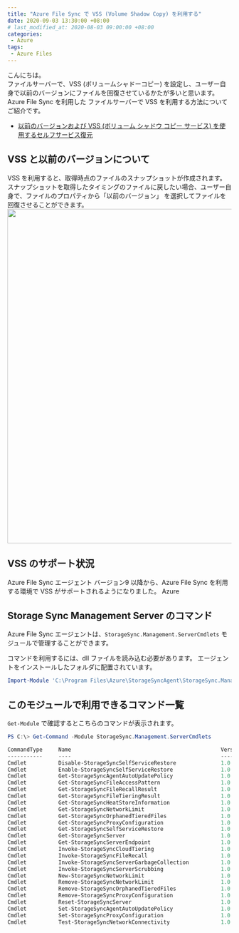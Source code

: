 ```yaml
---
title: "Azure File Sync で VSS (Volume Shadow Copy) を利用する"
date: 2020-09-03 13:30:00 +08:00
# last_modified_at: 2020-08-03 09:00:00 +08:00
categories: 
 - Azure
tags: 
 - Azure Files
---
```


こんにちは。  
ファイルサーバーで、VSS (ボリュームシャドーコピー) を設定し、ユーザー自身で以前のバージョンにファイルを回復させているかたが多いと思います。
Azure File Sync を利用した ファイルサーバーで VSS を利用する方法についてご紹介です。

+ [以前のバージョンおよび VSS (ボリューム シャドウ コピー サービス) を使用するセルフサービス復元](https://docs.microsoft.com/ja-jp/azure/storage/files/storage-sync-files-deployment-guide?tabs=azure-portal%2Cproactive-portal#self-service-restore-through-previous-versions-and-vss-volume-shadow-copy-service)

## VSS と以前のバージョンについて
VSS を利用すると、取得時点のファイルのスナップショットが作成されます。
スナップショットを取得したタイミングのファイルに戻したい場合、ユーザー自身で、ファイルのプロパティから「以前のバージョン」 を選択してファイルを回復させることができます。
<img src="{{ site.url }}{{ site.baseurl }}/assets/images/AzureFiles/VSS/1.png" class="full" width="750">

## VSS のサポート状況
Azure File Sync エージェント バージョン9 以降から、Azure File Sync を利用する環境で VSS がサポートされるようになりました。
Azure 


## Storage Sync Management Server のコマンド
Azure File Sync エージェントは、`StorageSync.Management.ServerCmdlets` モジュールで管理することができます。

コマンドを利用するには、dll ファイルを読み込む必要があります。
エージェントをインストールしたフォルダに配置されています。
```powershell
Import-Module 'C:\Program Files\Azure\StorageSyncAgent\StorageSync.Management.ServerCmdlets.dll'
```

## このモジュールで利用できるコマンド一覧
`Get-Module` で確認するとこちらのコマンドが表示されます。

```powershell
PS C:\> Get-Command -Module StorageSync.Management.ServerCmdlets

CommandType     Name                                               Version    Source
-----------     ----                                               -------    ------
Cmdlet          Disable-StorageSyncSelfServiceRestore              1.0.0.0    StorageSync.Management.ServerCmdlets
Cmdlet          Enable-StorageSyncSelfServiceRestore               1.0.0.0    StorageSync.Management.ServerCmdlets
Cmdlet          Get-StorageSyncAgentAutoUpdatePolicy               1.0.0.0    StorageSync.Management.ServerCmdlets
Cmdlet          Get-StorageSyncFileAccessPattern                   1.0.0.0    StorageSync.Management.ServerCmdlets
Cmdlet          Get-StorageSyncFileRecallResult                    1.0.0.0    StorageSync.Management.ServerCmdlets
Cmdlet          Get-StorageSyncFileTieringResult                   1.0.0.0    StorageSync.Management.ServerCmdlets
Cmdlet          Get-StorageSyncHeatStoreInformation                1.0.0.0    StorageSync.Management.ServerCmdlets
Cmdlet          Get-StorageSyncNetworkLimit                        1.0.0.0    StorageSync.Management.ServerCmdlets
Cmdlet          Get-StorageSyncOrphanedTieredFiles                 1.0.0.0    StorageSync.Management.ServerCmdlets
Cmdlet          Get-StorageSyncProxyConfiguration                  1.0.0.0    StorageSync.Management.ServerCmdlets
Cmdlet          Get-StorageSyncSelfServiceRestore                  1.0.0.0    StorageSync.Management.ServerCmdlets
Cmdlet          Get-StorageSyncServer                              1.0.0.0    StorageSync.Management.ServerCmdlets
Cmdlet          Get-StorageSyncServerEndpoint                      1.0.0.0    StorageSync.Management.ServerCmdlets
Cmdlet          Invoke-StorageSyncCloudTiering                     1.0.0.0    StorageSync.Management.ServerCmdlets
Cmdlet          Invoke-StorageSyncFileRecall                       1.0.0.0    StorageSync.Management.ServerCmdlets
Cmdlet          Invoke-StorageSyncServerGarbageCollection          1.0.0.0    StorageSync.Management.ServerCmdlets
Cmdlet          Invoke-StorageSyncServerScrubbing                  1.0.0.0    StorageSync.Management.ServerCmdlets
Cmdlet          New-StorageSyncNetworkLimit                        1.0.0.0    StorageSync.Management.ServerCmdlets
Cmdlet          Remove-StorageSyncNetworkLimit                     1.0.0.0    StorageSync.Management.ServerCmdlets
Cmdlet          Remove-StorageSyncOrphanedTieredFiles              1.0.0.0    StorageSync.Management.ServerCmdlets
Cmdlet          Remove-StorageSyncProxyConfiguration               1.0.0.0    StorageSync.Management.ServerCmdlets
Cmdlet          Reset-StorageSyncServer                            1.0.0.0    StorageSync.Management.ServerCmdlets
Cmdlet          Set-StorageSyncAgentAutoUpdatePolicy               1.0.0.0    StorageSync.Management.ServerCmdlets
Cmdlet          Set-StorageSyncProxyConfiguration                  1.0.0.0    StorageSync.Management.ServerCmdlets
Cmdlet          Test-StorageSyncNetworkConnectivity                1.0.0.0    StorageSync.Management.ServerCmdlets
```
